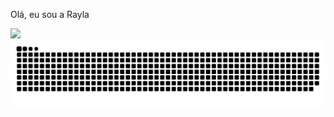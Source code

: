 Olá, eu sou a Rayla 

 <a href="https://instagram.com/raylafernand" target="_blank"><img src="https://img.shields.io/badge/-Instagram-%23E4405F?style=for-the-badge&logo=instagram&logoColor=white" target="_blank"></a>
 ![Snake animation](https://github.com/raylasilva/raylasilva/blob/output/github-contribution-grid-snake.svg)

